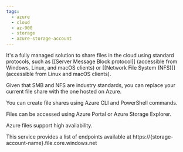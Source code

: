 ```yaml
---
tags:
  - azure
  - cloud
  - az-900
  - storage
  - azure-storage-account
---
```

It's a fully managed solution to share files in the cloud using standard protocols, such as [[Server Message Block protocol]] (accessible from Windows, Linux, and macOS clients) or [[Network File System (NFS)]] (accessible from Linux and macOS clients).

Given that SMB and NFS are industry standards, you can replace your current file share with the one hosted on Azure.

You can create file shares using Azure CLI and PowerShell commands.

Files can be accessed using Azure Portal or Azure Storage Explorer.

Azure files support high availability.

This service provides a list of endpoints available at https://{storage-account-name}.file.core.windows.net
